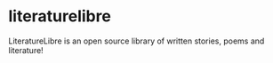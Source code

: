 # literaturelibre
LiteratureLibre is an open source library of written stories, poems and literature!
